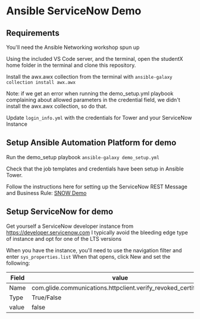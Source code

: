 # Ansible ServiceNow Demo

## Requirements
You'll need the Ansible Networking workshop spun up

Using the included VS Code server, and the terminal, open the studentX home folder in the terminal and clone this repository.

Install the awx.awx collection from the terminal with `ansible-galaxy collection install awx.awx`

Note: if we get an error when running the demo_setup.yml playbook complaining about allowed parameters in the credential field, we didn't install the awx.awx collection, so do that.

Update `login_info.yml` with the credentials for Tower and your ServiceNow Instance

## Setup Ansible Automation Platform for demo
Run the demo_setup playbook `ansible-galaxy demo_setup.yml` 

Check that the job templates and credentials have been setup in Ansible Tower.

Follow the instructions here for setting up the ServiceNow REST Message and Business Rule: [SNOW Demo](https://github.com/ansible/workshops/tree/devel/demos/servicenow/2-closed_loop_incident_mgmt)

## Setup ServiceNow for demo
Get yourself a ServiceNow developer instance from https://developer.servicenow.com  I typically avoid the bleeding edge type of instance and opt for one of the LTS versions

When you have the instance, you'll need to use the navigation filter and enter `sys_properties.list`
When that opens, click New and set the following:

| Field | value |
| ----- | ----- |
| Name  | com.glide.communications.httpclient.verify_revoked_certificate |
| Type  | True/False |
| value | false |

